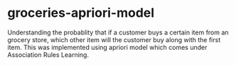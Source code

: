 # groceries-apriori-model
Understanding the probablity that if a customer buys a certain item from an grocery store, which other item will the customer buy along with the first item. This was implemented using apriori model which comes under Association Rules Learning.
